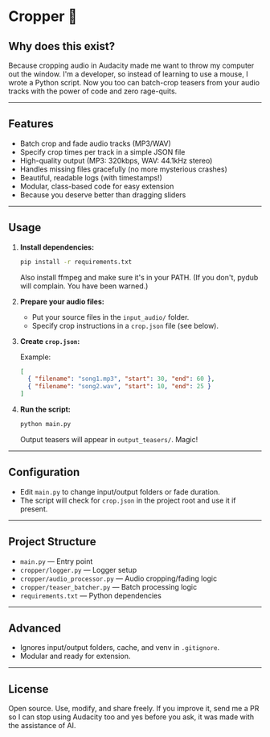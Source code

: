 # Cropper 🎵

## Why does this exist?

Because cropping audio in Audacity made me want to throw my computer out the window. I'm a developer, so instead of learning to use a mouse, I wrote a Python script. Now you too can batch-crop teasers from your audio tracks with the power of code and zero rage-quits.

---

## Features

- Batch crop and fade audio tracks (MP3/WAV)
- Specify crop times per track in a simple JSON file
- High-quality output (MP3: 320kbps, WAV: 44.1kHz stereo)
- Handles missing files gracefully (no more mysterious crashes)
- Beautiful, readable logs (with timestamps!)
- Modular, class-based code for easy extension
- Because you deserve better than dragging sliders

---

## Usage

1. **Install dependencies:**

   ```sh
   pip install -r requirements.txt
   ```

   Also install ffmpeg and make sure it's in your PATH. (If you don't, pydub will complain. You have been warned.)

2. **Prepare your audio files:**

   - Put your source files in the `input_audio/` folder.
   - Specify crop instructions in a `crop.json` file (see below).

3. **Create `crop.json`:**

   Example:

   ```json
   [
     { "filename": "song1.mp3", "start": 30, "end": 60 },
     { "filename": "song2.wav", "start": 10, "end": 25 }
   ]
   ```

4. **Run the script:**

   ```sh
   python main.py
   ```

   Output teasers will appear in `output_teasers/`. Magic!

---

## Configuration

- Edit `main.py` to change input/output folders or fade duration.
- The script will check for `crop.json` in the project root and use it if present.

---

## Project Structure

- `main.py` — Entry point
- `cropper/logger.py` — Logger setup
- `cropper/audio_processor.py` — Audio cropping/fading logic
- `cropper/teaser_batcher.py` — Batch processing logic
- `requirements.txt` — Python dependencies

---

## Advanced

- Ignores input/output folders, cache, and venv in `.gitignore`.
- Modular and ready for extension.

---

## License

Open source. Use, modify, and share freely. If you improve it, send me a PR so I can stop using Audacity too and yes before you ask, it was made with the assistance of AI.
